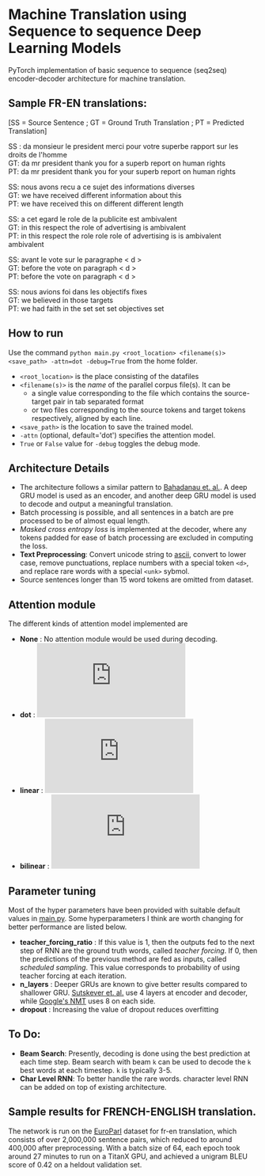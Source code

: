 # Machine Translation using Sequence to sequence Deep Learning Models
PyTorch implementation of basic sequence to sequence (seq2seq) encoder-decoder architecture for machine translation.

## Sample FR-EN translations: 
[SS = Source Sentence ; GT = Ground Truth Translation ; PT = Predicted Translation]  

SS :  da  monsieur le president  merci pour votre superbe rapport sur les droits de l'homme  
GT: da  mr president  thank you for a superb report on human rights  
PT: da mr president thank you for your superb report on human rights  

SS: nous avons recu a ce sujet des informations diverses  
GT: we have received different information about this  
PT: we have received this on different different length  

SS: a cet egard  le role de la publicite est ambivalent  
GT: in this respect  the role of advertising is ambivalent  
PT: in this respect the role role role of advertising is is ambivalent ambivalent  

SS: avant le vote sur le paragraphe < d >    
GT: before the vote on paragraph < d >  
PT: before the vote on paragraph < d >  
 
SS: nous avions foi dans les objectifs fixes  
GT: we believed in those targets  
PT: we had faith in the set set set objectives set  

## How to run
Use the command
`python main.py <root_location> <filename(s)> <save_path> -attn=dot -debug=True`
from the home folder. 
* `<root_location>` is the place consisting of the datafiles
* `<filename(s)>` is the _name_ of the parallel corpus file(s). It can be
  * a single value corresponding to the file which contains the source-target pair in tab separated format
  * or two files corresponding to the source tokens and target tokens respectively, aligned by each line. 
* `<save_path>` is the location to save the trained model.
* `-attn` (optional, default='dot') specifies the attention model. 
* `True` or `False` value for `-debug` toggles the debug mode.  

## Architecture Details
* The architecture follows a similar pattern to [Bahadanau et. al.](https://arxiv.org/abs/1409.0473). A deep GRU model is used as an encoder, and another deep GRU model is used to decode and output a meaningful translation. 
* Batch processing is possible, and all sentences in a batch are pre processed to be of almost equal length. 
* _Masked cross entropy loss_ is implemented at the decoder, where any tokens padded for ease of batch processing are excluded in computing the loss.
* __Text Preprocessing__: Convert unicode string to [ascii](http://stackoverflow.com/a/518232/2809427), convert to lower case, remove punctuations, replace numbers with a special token `<d>`, and replace rare words with a special `<unk>` sybmol.
* Source sentences longer than 15 word tokens are omitted from dataset.

## Attention module
The different kinds of attention model implemented are 
* __None__ : No attention module would be used during decoding.
* __dot__ : ![dot](https://latex.codecogs.com/svg.latex?%5Cinline%20s_i%20%5Cpropto%20h_i%5ET%20%5Ccdot%20h_s)
* __linear__ : ![linear](https://latex.codecogs.com/svg.latex?%5Cinline%20s_i%20%5Cpropto%20v%5ET%20%5Ccdot%20%5Ctext%7BRelu%7D%28W%5Bh_i%20%3B%20h_d%5D%20&plus;%20b%29)
* __bilinear__ : ![bilinear](https://latex.codecogs.com/svg.latex?%5Cinline%20s_i%20%5Cpropto%20h_i%5ET%20%5Ccdot%20W%20%5Ccdot%20h_s)

## Parameter tuning
Most of the hyper parameters have been provided with suitable default values in [main.py](main.py). Some hyperparameters I think are worth changing for better performance are listed below.
* __teacher_forcing_ratio__ : If this value is 1, then the outputs fed to the next step of RNN are the ground truth words, called _teacher forcing_. If 0, then the predictions of the previous method are fed as inputs, called _scheduled sampling_. This value corresponds to probability of using teacher forcing at each iteration. 
* __n_layers__ : Deeper GRUs are known to give better results compared to shallower GRU. [Sutskever et. al.](https://papers.nips.cc/paper/5346-sequence-to-sequence-learning-with-neural-networks.pdf) use 4 layers at encoder and decoder, while [Google's NMT](https://arxiv.org/abs/1609.08144) uses 8 on each side. 
* __dropout__ : Increasing the value of dropout reduces overfitting

## To Do:
* __Beam Search__: Presently, decoding is done using the best prediction at each time step. Beam search with beam `k` can be used to decode the `k` best words at each timestep. `k` is typically 3-5. 
* __Char Level RNN__: To better handle the rare words. character level RNN can be added on top of existing architecture.

## Sample results for FRENCH-ENGLISH translation.

The network is run on the [EuroParl](http://www.statmt.org/europarl/) dataset for fr-en translation, which consists of over 2,000,000 sentence pairs, which reduced to around 400,000 after preprocessing. With a batch size of 64, each epoch took around 27 minutes to run on a TitanX GPU, and achieved a unigram BLEU score of 0.42 on a heldout validation set.



 
